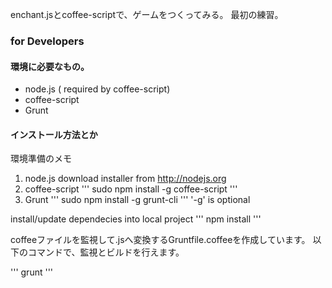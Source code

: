 enchant.jsとcoffee-scriptで、ゲームをつくってみる。
最初の練習。

### for Developers

#### 環境に必要なもの。

- node.js ( required by coffee-script)
- coffee-script
- Grunt

#### インストール方法とか

環境準備のメモ

1. node.js
  download installer from http://nodejs.org
2. coffee-script
  '''
  sudo npm install -g coffee-script
  '''
3. Grunt
  '''
  sudo npm install -g grunt-cli
  '''
  '-g' is optional

  install/update dependecies into local project
  '''
  npm install
  '''

coffeeファイルを監視して.jsへ変換するGruntfile.coffeeを作成しています。
以下のコマンドで、監視とビルドを行えます。

'''
grunt
'''


